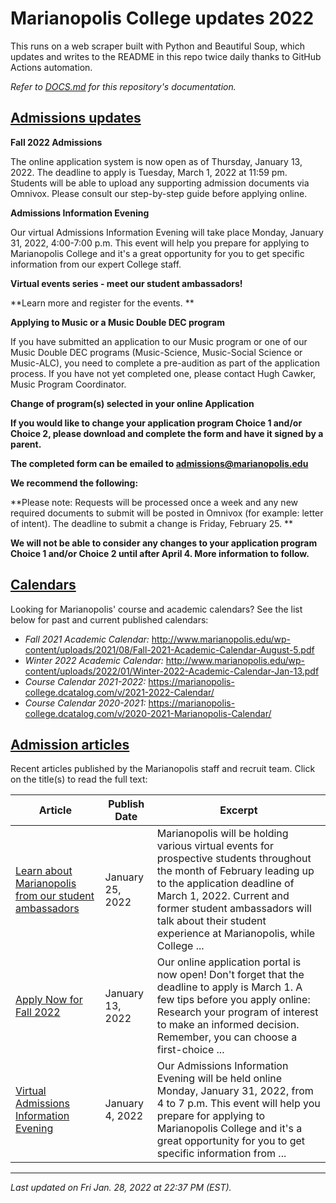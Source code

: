 # Marianopolis College updates 2022

This runs on a web scraper built with Python and Beautiful Soup, which updates and writes to the README in this repo twice daily thanks to GitHub Actions automation.

*Refer to [DOCS.md](DOCS.md) for this repository's documentation.*

## [Admissions updates](https://www.bemarianopolis.ca/admissions/admissions-updates/)

**Fall 2022 Admissions**

The online application system is now open as of  Thursday, January 13, 2022. The deadline to apply is Tuesday, March 1, 2022 at 11:59 pm. Students will be able to upload any supporting admission documents via Omnivox. Please consult our step-by-step guide before applying online.

**Admissions Information Evening**

Our virtual Admissions Information Evening will take place Monday, January 31, 2022, 4:00-7:00 p.m. This event will help you prepare for applying to Marianopolis College and it's a great opportunity for you to get specific information from our expert College staff. 

**Virtual events series - meet our student ambassadors!**

**Learn more and register for the events. **

**Applying to Music or a Music Double DEC program**

If you have submitted an application to our Music program or one of our Music Double DEC programs (Music-Science, Music-Social Science or Music-ALC), you need to complete a pre-audition as part of the application process. If you have not yet completed one, please contact Hugh Cawker, Music Program Coordinator.

**Change of program(s) selected in your online Application**

**If you would like to change your application program Choice 1 and/or Choice 2, please download and complete the form and have it signed by a parent.**

**The completed form can be emailed to admissions@marianopolis.edu**

**We recommend the following:**

**Please note: Requests will be processed once a week and any new required documents to submit will be posted in Omnivox (for example: letter of intent). The deadline to submit a change is Friday, February 25. **

**We will not be able to consider any changes to your application program Choice 1 and/or Choice 2 until after April 4. More information to follow.**

## [Calendars](https://www.marianopolis.edu/campus-life/calendar/)

Looking for Marianopolis' course and academic calendars? See the list below for past and current published calendars:

- *Fall 2021 Academic Calendar:* http://www.marianopolis.edu/wp-content/uploads/2021/08/Fall-2021-Academic-Calendar-August-5.pdf
- *Winter 2022 Academic Calendar:* http://www.marianopolis.edu/wp-content/uploads/2022/01/Winter-2022-Academic-Calendar-Jan-13.pdf
- *Course Calendar 2021-2022:* https://marianopolis-college.dcatalog.com/v/2021-2022-Calendar/
- *Course Calendar 2020-2021:* https://marianopolis-college.dcatalog.com/v/2020-2021-Marianopolis-Calendar/

## [Admission articles](https://www.bemarianopolis.ca/category/admissions/)

Recent articles published by the Marianopolis staff and recruit team. Click on the title(s) to read the full text:

| Article | Publish Date | Excerpt |
| ------- | ------------ | ------- |
| [Learn about Marianopolis from our student ambassadors](https://www.bemarianopolis.ca/meet-our-student-ambassadors/) |  January 25, 2022 | Marianopolis will be holding various virtual events for prospective students throughout the month of February leading up to the application deadline of March 1, 2022. Current and former student ambassadors will talk about their student experience at Marianopolis, while College ...  |
| [Apply Now for Fall 2022](https://www.bemarianopolis.ca/apply-fall/) |  January 13, 2022 | Our online application portal is now open! Don't forget that the deadline to apply is March 1. A few tips before you apply online: Research your program of interest to make an informed decision. Remember, you can choose a first-choice ...  |
| [Virtual Admissions Information Evening](https://www.bemarianopolis.ca/admissions-info-evening/) |  January 4, 2022 | Our Admissions Information Evening will be held online Monday, January 31, 2022, from 4 to 7 p.m. This event will help you prepare for applying to Marianopolis College and it's a great opportunity for you to get specific information from ...  |

---

*Last updated on Fri Jan. 28, 2022 at 22:37 PM (EST).*